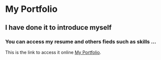 # My Portfolio
## I have done it to introduce myself
### You can access my resume and others fieds such as skills ...

This is the link to access it online [My Portfolio](https://mariusportfolio.netlify.app/).